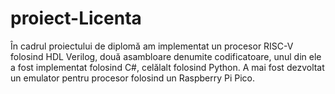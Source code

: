 # proiect-Licenta
În cadrul proiectului de diplomă am implementat un procesor RISC-V folosind HDL Verilog, două asambloare denumite codificatoare, unul din ele a fost implementat folosind C#, celălalt folosind Python. A mai fost dezvoltat un emulator pentru procesor folosind un Raspberry Pi Pico.
